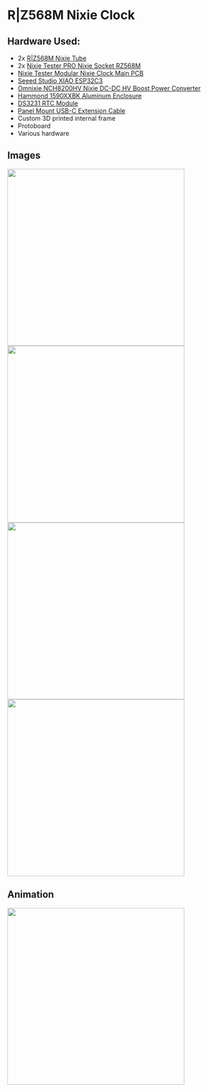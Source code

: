 # R|Z568M Nixie Clock

## Hardware Used:
- 2x [R|Z568M Nixie Tube](https://www.daliborfarny.com/)
- 2x [Nixie Tester PRO Nixie Socket RZ568M](https://nixietester.com/product/pro-nixie-socket-rz568m/)
- [Nixie Tester Modular Nixie Clock Main PCB](https://www.facebook.com/photo?fbid=545740624202507&set=pcb.545740940869142)
- [Seeed Studio XIAO ESP32C3](https://www.seeedstudio.com/Seeed-XIAO-ESP32C3-p-5431.html)
- [Omnixie NCH8200HV Nixie DC-DC HV Boost Power Converter](https://omnixie.com/products/nch8200hv-nixie-hv-power-module)
- [Hammond 1590XXBK Aluminum Enclosure](https://www.hammfg.com/part/1590XXBK)
- [DS3231 RTC Module](https://www.amazon.com/HiLetgo-DS3231-Precision-Arduino-Raspberry/dp/B01N1LZSK3)
- [Panel Mount USB-C Extension Cable](https://www.sparkfun.com/products/15455)
- Custom 3D printed internal frame
- Protoboard
- Various hardware

## Images

<img width="400" src="https://github.com/nonik0/RZ568M-Nixie-Clock/assets/17152317/3d646743-0399-4d44-af2b-266ac4c289f8">
<img width="400" src="https://github.com/nonik0/RZ568M-Nixie-Clock/assets/17152317/e431bf03-f557-4e1a-9b4d-5b139fd7782d">
<img width="400" src="https://github.com/nonik0/RZ568M-Nixie-Clock/assets/17152317/a9a81b81-01a3-4532-96f0-8d3979308288">
<img width="400" src="https://github.com/nonik0/RZ568M-Nixie-Clock/assets/17152317/2c8bd5a6-fe4c-4c41-a1b7-5ca85b7151d1">

## Animation

<img width="400" src="https://github.com/nonik0/RZ568M-Nixie-Clock/assets/17152317/2117063a-161e-4269-83e1-3bda05a6c34c">
